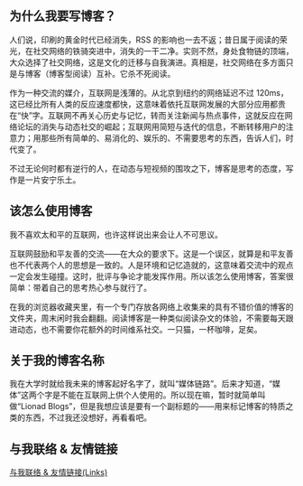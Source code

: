 ## 为什么我要写博客？

人们说，印刷的黄金时代已经消失，RSS 的影响也一去不返；昔日属于阅读的荣光，在社交网络的铁骑突进中，消失的一干二净。实则不然，身处食物链的顶端，大众选择了社交网络，这是文化的迁移与自我演进。真相是，社交网络在多方面只是与博客（博客型阅读）互补。它杀不死阅读。

作为一种交流的媒介，互联网是浅薄的。从北京到纽约的网络延迟不过 120ms，这已经比所有人类的反应速度都快，这意味着依托互联网发展的大部分应用都贵在“快”字。互联网不再关心历史与记忆，转而关注新闻与热点事件，这就反应在网络论坛的消失与动态社交的崛起；互联网用简短与迭代的信息，不断转移用户的注意力；用那些所有简单的、易消化的、娱乐的、不需要思考的东西，告诉人们，时代变了。

不过无论何时都有逆行的人，在动态与短视频的围攻之下，博客是思考的态度，写作是一片安宁乐土。

## 该怎么使用博客

我不喜欢太和平的互联网，也许这样说出来会让人不可思议。

互联网鼓励和平友善的交流——在大众的要求下。这是一个误区，就算是和平友善也不代表两个人的思想是一致的。人是环境和记忆造就的，这意味着交流中的观点一定会发生碰撞。这时，批评与争论才能发挥作用。所以该怎么使用博客，答案很简单：带着自己的思考热心参与就行了。

在我的浏览器收藏夹里，有一个专门存放各网络上收集来的具有不错价值的博客的文件夹，周末闲时我会翻翻。阅读博客是一种类似阅读杂文的体验，不需要每天跟进动态，也不需要你花额外的时间维系社交。一只猫，一杯咖啡，足矣。

## 关于我的博客名称

我在大学时就给我未来的博客起好名字了，就叫“媒体链路”。后来才知道，“媒体”这两个字是不能在互联网上供个人使用的。所以现在嘛，暂时就简单叫做“Lionad Blogs”，但是我想应该是要有一个副标题的——用来标记博客的特质之类的东西，不过我还没想好，再看看吧。

## 与我联络 & 友情链接

<a href="/friends" target="_blank">与我联络 & 友情链接(Links)</a>